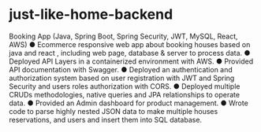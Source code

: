 # just-like-home-backend
Booking App (Java, Spring Boot, Spring Security, JWT, MySQL, React, AWS)
● Ecommerce responsive web app about booking houses based on java and react , including web page,
database & server to process data.
● Deployed API Layers in a containerized environment with AWS.
● Provided API documentation with Swagger.
● Deployed an authentication and authorization system based on user registration with JWT and Spring
Security and users roles authorization with CORS.
● Deployed multiple CRUDs methodologies, native queries and JPA relationships to operate data.
● Provided an Admin dashboard for product management.
● Wrote code to parse highly nested JSON data to make multiple houses reservations, and users and
insert them into SQL database.
